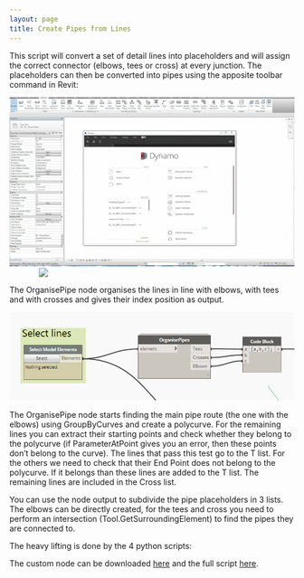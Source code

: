 ```yaml
---
layout: page
title: Create Pipes from Lines
---
```


<style>

.overlay {
  fill: none;
  pointer-events: all;
}
    </style>
    
<script src="//code.jquery.com/jquery.js"></script>

<script src="//d3js.org/d3.v3.min.js"></script>

This script will convert a set of detail lines into placeholders and will assign the correct connector (elbows, tees or cross) at every junction. The placeholders can then be converted into pipes using the apposite toolbar command in Revit:

<img src="/scripts/img/dwgToPipes.gif" width="720">

<img src="/images/pipes1.PNG" width="400" style="display:block; margin-left: auto; margin-right: auto;">

The OrganisePipe node organises the lines in line with elbows, with tees and with crosses and gives their index position as output. 

<img src="/scripts/img/pipes2.PNG" width="720">

The OrganisePipe node starts finding the main pipe route (the one with the elbows) using GroupByCurves and create a polycurve. For the remaining lines you can extract their starting points and check whether they belong to the polycurve (if ParameterAtPoint gives you an error, then these points don’t belong to the curve). The lines that pass this test go to the T list. For the others we need to check that their End Point does not belong to the polycurve. If it belongs than these lines are added to the T list. The remaining lines are included in the Cross list.

You can use the node output to subdivide the pipe placeholders in 3 lists. The elbows can be directly created, for the tees and cross you need to perform an intersection (Tool.GetSurroundingElement) to find the pipes they are connected to.

<div id="imageContainer1"></div>

The heavy lifting is done by the 4 python scripts:

<div id="imageContainer2"></div>
<div id="imageContainer3"></div>
<div id="imageContainer4"></div>
<div id="imageContainer5"></div>

The custom node can be downloaded [here](https://drive.google.com/open?id=0BxH7XsYIEQEhVkkya2NNYjhXQ1k) and the full script [here](https://drive.google.com/open?id=0BxH7XsYIEQEhbFRYTWFDYWppR0U).


<script>  
var imgHeight = 635, imgWidth = 720,      
    width =  720, height = 385,             
    translate0 = [0, 0], scale0 = 1;  

svg1 = d3.select("#imageContainer1").append("svg")
    .attr("width",  width + "px")
    .attr("height", height + "px");

svg1.append("rect")
    .attr("class", "overlay")
    .attr("width", width + "px")
    .attr("height", height + "px");

svg1 = svg1.append("g")
    .attr("transform", "translate(" + translate0 + ")scale(" + scale0 + ")")
    .call(d3.behavior.zoom().scaleExtent([1, 3]).on("zoom", zoom))
  .append("g");

svg1.append("image")
    .attr("width",  imgWidth + "px")
    .attr("height", imgHeight + "px")
    .attr("xlink:href", "/scripts/img/pipes3.png");

function zoom() {
  svg1.attr("transform", "translate(" + d3.event.translate + ")scale(" + d3.event.scale + ")");
  console.log("translate: " + d3.event.translate + ", scale: " + d3.event.scale);
  }
  </script>    
  
  <script>  
var imgHeight = 635, imgWidth = 720,      
    width =  720, height = 385,             
    translate0 = [0, 0], scale0 = 1;  

svg2 = d3.select("#imageContainer2").append("svg")
    .attr("width",  width + "px")
    .attr("height", height + "px");

svg2.append("rect")
    .attr("class", "overlay")
    .attr("width", width + "px")
    .attr("height", height + "px");

svg2 = svg2.append("g")
    .attr("transform", "translate(" + translate0 + ")scale(" + scale0 + ")")
    .call(d3.behavior.zoom().scaleExtent([1, 3]).on("zoom", zoom))
  .append("g");

svg2.append("image")
    .attr("width",  imgWidth + "px")
    .attr("height", imgHeight + "px")
    .attr("xlink:href", "/scripts/img/pipes4.PNG");

function zoom() {
  svg2.attr("transform", "translate(" + d3.event.translate + ")scale(" + d3.event.scale + ")");
  console.log("translate: " + d3.event.translate + ", scale: " + d3.event.scale);
  }
  </script>    
  
  <script>  
var imgHeight = 635, imgWidth = 720,      
    width =  720, height = 385,             
    translate0 = [0, 0], scale0 = 1;  

svg3 = d3.select("#imageContainer3").append("svg")
    .attr("width",  width + "px")
    .attr("height", height + "px");

svg3.append("rect")
    .attr("class", "overlay")
    .attr("width", width + "px")
    .attr("height", height + "px");

svg3 = svg3.append("g")
    .attr("transform", "translate(" + translate0 + ")scale(" + scale0 + ")")
    .call(d3.behavior.zoom().scaleExtent([1, 3]).on("zoom", zoom))
  .append("g");

svg3.append("image")
    .attr("width",  imgWidth + "px")
    .attr("height", imgHeight + "px")
    .attr("xlink:href", "/scripts/img/pipes5.PNG");

function zoom() {
  svg3.attr("transform", "translate(" + d3.event.translate + ")scale(" + d3.event.scale + ")");
  console.log("translate: " + d3.event.translate + ", scale: " + d3.event.scale);
  }
  </script>    

<script>  
var imgHeight = 635, imgWidth = 720,      
    width =  720, height = 385,             
    translate0 = [0, 0], scale0 = 1;  

svg4 = d3.select("#imageContainer4").append("svg")
    .attr("width",  width + "px")
    .attr("height", height + "px");

svg4.append("rect")
    .attr("class", "overlay")
    .attr("width", width + "px")
    .attr("height", height + "px");

svg4 = svg4.append("g")
    .attr("transform", "translate(" + translate0 + ")scale(" + scale0 + ")")
    .call(d3.behavior.zoom().scaleExtent([1, 3]).on("zoom", zoom))
  .append("g");

svg4.append("image")
    .attr("width",  imgWidth + "px")
    .attr("height", imgHeight + "px")
    .attr("xlink:href", "/scripts/img/pipes6.PNG");

function zoom() {
  svg4.attr("transform", "translate(" + d3.event.translate + ")scale(" + d3.event.scale + ")");
  console.log("translate: " + d3.event.translate + ", scale: " + d3.event.scale);
  }
  </script>    

<script>  
var imgHeight = 635, imgWidth = 720,      
    width =  720, height = 385,             
    translate0 = [0, 0], scale0 = 1;  

svg5 = d3.select("#imageContainer5").append("svg")
    .attr("width",  width + "px")
    .attr("height", height + "px");

svg5.append("rect")
    .attr("class", "overlay")
    .attr("width", width + "px")
    .attr("height", height + "px");

svg5 = svg5.append("g")
    .attr("transform", "translate(" + translate0 + ")scale(" + scale0 + ")")
    .call(d3.behavior.zoom().scaleExtent([1, 3]).on("zoom", zoom))
  .append("g");

svg5.append("image")
    .attr("width",  imgWidth + "px")
    .attr("height", imgHeight + "px")
    .attr("xlink:href", "/scripts/img/pipes7.PNG");

function zoom() {
  svg5.attr("transform", "translate(" + d3.event.translate + ")scale(" + d3.event.scale + ")");
  console.log("translate: " + d3.event.translate + ", scale: " + d3.event.scale);
  }
  </script>    
